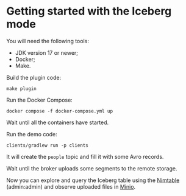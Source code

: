 # Getting started with the Iceberg mode

You will need the following tools:
- JDK version 17 or newer;
- Docker;
- Make.

Build the plugin code:
```shell
make plugin
```

Run the Docker Compose:
```shell
docker compose -f docker-compose.yml up
```

Wait until all the containers have started.

Run the demo code:
```shell
clients/gradlew run -p clients
```

It will create the `people` topic and fill it with some Avro records.

Wait until the broker uploads some segments to the remote storage.

Now you can explore and query the Iceberg table using the [Nimtable](http://localhost:3000/data/tables/table?catalog=rest&namespace=default&table=people) (admin:admin) and observe uploaded files in [Minio](http://localhost:9001/browser/warehouse).
